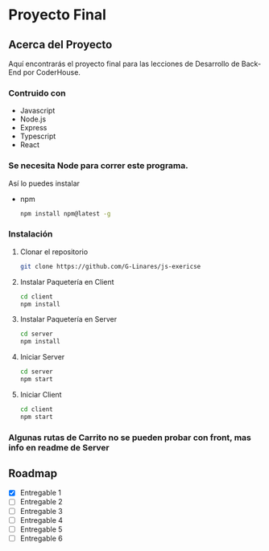 # Proyecto Final

## Acerca del Proyecto

Aquí encontrarás el proyecto final para las lecciones de Desarrollo de Back-End por CoderHouse.

### Contruido con

- Javascript
- Node.js
- Express
- Typescript
- React

### Se necesita Node para correr este programa.

Así lo puedes instalar

- npm
  ```sh
  npm install npm@latest -g
  ```

### Instalación

1. Clonar el repositorio
   ```sh
   git clone https://github.com/G-Linares/js-exericse
   ```
2. Instalar Paquetería en Client
   ```sh
   cd client
   npm install
   ```
3. Instalar Paquetería en Server
   ```sh
   cd server
   npm install
   ```
4. Iniciar Server

   ```sh
   cd server
   npm start
   ```

5. Iniciar Client
   ```sh
   cd client
   npm start
   ```

### Algunas rutas de Carrito no se pueden probar con front, mas info en readme de Server

## Roadmap

- [x] Entregable 1
- [ ] Entregable 2
- [ ] Entregable 3
- [ ] Entregable 4
- [ ] Entregable 5
- [ ] Entregable 6
